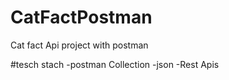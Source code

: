 # CatFactPostman
Cat fact Api project with postman




#tesch stach 
-postman Collection
-json
-Rest Apis

